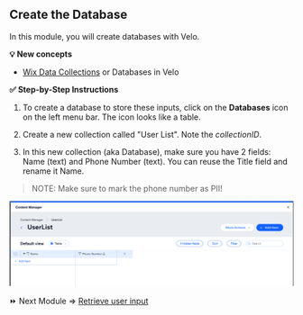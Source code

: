## Create the Database

In this module, you will create databases with Velo.

**:bulb: New concepts**
- [Wix Data Collections](https://support.wix.com/en/article/about-the-content-manager-7160473) or Databases in Velo

**:white_check_mark: Step-by-Step Instructions**

1. To create a database to store these inputs, click on the **Databases** icon on the left menu bar. The icon looks like a table.  

2. Create a new collection called "User List". Note the _collectionID_.

3. In this new collection (aka Database), make sure you have 2 fields: Name (text) and Phone Number (text). You can reuse the Title field and rename it Name.

> NOTE: Make sure to mark the phone number as PII!

![example of the database](assets/content.png)


:fast_forward: Next Module => [Retrieve user input](GET_DATA.md)
